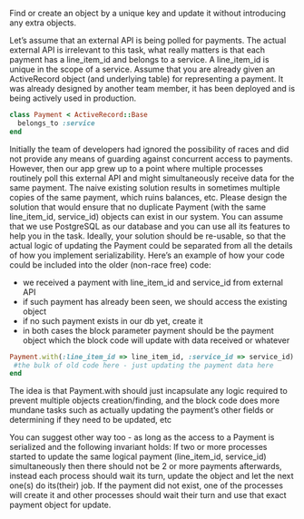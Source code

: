 Find or create an object by a unique key and update it without introducing any extra objects.

Let’s assume that an external API is being polled for payments. The actual external API is irrelevant to this task, what really matters is that each payment has a line_item_id and belongs to a service. A line_item_id is unique in the scope of a service. 
Assume that you are already given an ActiveRecord object (and underlying table) for representing a payment. It was already designed by another team member, it has been deployed and is being actively used in production. 

```ruby
class Payment < ActiveRecord::Base
  belongs_to :service 
end 
```

Initially the team of developers had ignored the possibility of races and did not provide any means of guarding against concurrent access to payments. However, then our app grew up to a point where multiple processes routinely poll this external API and might simultaneously receive data for the same payment. 
The naive existing solution results in sometimes multiple copies of the same payment, which ruins balances, etc. 
Please design the solution that would ensure that no duplicate Payment (with the same line_item_id, service_id) objects can exist in our system. You can assume that we use PostgreSQL as our database and you can use all its features to help you in the task. 
Ideally, your solution should be re-usable, so that the actual logic of updating the Payment could be separated from all the details of how you implement serializability. Here’s an example of how your code could be included into the older (non-race free) code: 

+ we received a payment with line_item_id and service_id from external API
+ if such payment has already been seen, we should access the existing object 
+ if no such payment exists in our db yet, create it 
+ in both cases the block parameter payment should be the payment 
object which the block code will update with data received or whatever 

```ruby
Payment.with(:line_item_id => line_item_id, :service_id => service_id) do |payment| 
 #the bulk of old code here - just updating the payment data here
end
```

The idea is that Payment.with should just incapsulate any logic required to prevent multiple objects creation/finding, and the block code does more mundane tasks such as actually updating the payment’s other fields or determining if they need to be updated, etc 

You can suggest other way too - as long as the access to a Payment is serialized and the following invariant holds: If two or more processes started to update the same logical payment (line_item_id, service_id) simultaneously then there should not be 2 or more payments afterwards, instead each process should wait its turn, update the object and let the next one(s) do its(their) job. If the payment did not exist, one of the processes will create it and other processes should wait their turn and use that exact payment object for update.
